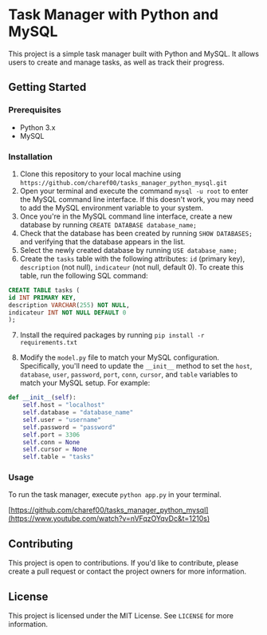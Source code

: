 # Task Manager with Python and MySQL

This project is a simple task manager built with Python and MySQL. It allows users to create and manage tasks, as well as track their progress.

## Getting Started

### Prerequisites

- Python 3.x
- MySQL

### Installation

1. Clone this repository to your local machine using `https://github.com/charef00/tasks_manager_python_mysql.git`
2. Open your terminal and execute the command `mysql -u root` to enter the MySQL command line interface. If this doesn't work, you may need to add the MySQL environment variable to your system.
3. Once you're in the MySQL command line interface, create a new database by running `CREATE DATABASE database_name;`
4. Check that the database has been created by running `SHOW DATABASES;` and verifying that the database appears in the list.
5. Select the newly created database by running `USE database_name;`
6. Create the `tasks` table with the following attributes: `id` (primary key), `description` (not null), `indicateur` (not null, default 0). To create this table, run the following SQL command:

```sql
CREATE TABLE tasks (
id INT PRIMARY KEY,
description VARCHAR(255) NOT NULL,
indicateur INT NOT NULL DEFAULT 0
);

```
7. Install the required packages by running `pip install -r requirements.txt` 

8. Modify the `model.py` file to match your MySQL configuration. Specifically, you'll need to update the `__init__` method to set the `host`, `database`, `user`, `password`, `port`, `conn`, `cursor`, and `table` variables to match your MySQL setup. For example:

```python
def __init__(self):
    self.host = "localhost"
    self.database = "database_name"
    self.user = "username"
    self.password = "password"
    self.port = 3306
    self.conn = None
    self.cursor = None
    self.table = "tasks"

```

### Usage

To run the task manager, execute `python app.py` in your terminal.

[https://github.com/charef00/tasks_manager_python_mysql](https://www.youtube.com/watch?v=nVFqzOYqvDc&t=1210s)

## Contributing

This project is open to contributions. If you'd like to contribute, please create a pull request or contact the project owners for more information.

## License

This project is licensed under the MIT License. See `LICENSE` for more information.
